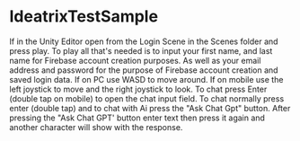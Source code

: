# IdeatrixTestSample
If in the Unity Editor open from the Login Scene in the Scenes folder and press play. 
To play all that's needed is to input your first name, and last name for Firebase account creation purposes. As well as your email address and password for the purpose of Firebase account creation and saved login data.
If on PC use WASD to move around. If on mobile use the left joystick to move and the right joystick to look.
To chat press Enter (double tap on mobile) to open the chat input field. To chat normally press enter (double tap) and to chat with Ai press the "Ask Chat Gpt" button.
After pressing the "Ask Chat GPT' button enter text then press it again and another character will show with the response.
